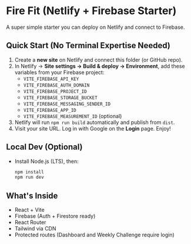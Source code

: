 # Fire Fit (Netlify + Firebase Starter)

A super simple starter you can deploy on Netlify and connect to Firebase.

## Quick Start (No Terminal Expertise Needed)
1) Create a **new site** on Netlify and connect this folder (or GitHub repo).
2) In Netlify → **Site settings → Build & deploy → Environment**, add these variables from your Firebase project:
   - `VITE_FIREBASE_API_KEY`
   - `VITE_FIREBASE_AUTH_DOMAIN`
   - `VITE_FIREBASE_PROJECT_ID`
   - `VITE_FIREBASE_STORAGE_BUCKET`
   - `VITE_FIREBASE_MESSAGING_SENDER_ID`
   - `VITE_FIREBASE_APP_ID`
   - `VITE_FIREBASE_MEASUREMENT_ID` (optional)
3) Netlify will run `npm run build` automatically and publish from `dist`.
4) Visit your site URL. Log in with Google on the **Login** page. Enjoy!

## Local Dev (Optional)
- Install Node.js (LTS), then:
  ```bash
  npm install
  npm run dev
  ```

## What's Inside
- React + Vite
- Firebase (Auth + Firestore ready)
- React Router
- Tailwind via CDN
- Protected routes (Dashboard and Weekly Challenge require login)